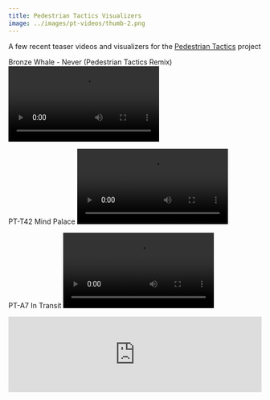 ```yaml
---
title: Pedestrian Tactics Visualizers
image: ../images/pt-videos/thumb-2.png
---
```


A few recent teaser videos and visualizers for the [Pedestrian Tactics](https://pedestriantactics.com) project

Bronze Whale - Never (Pedestrian Tactics Remix)
![](images/pt-videos/bronze-whale-video.mp4)

PT-T42 Mind Palace
![](images/pt-videos/mind-palace-video.mov)

PT-A7 In Transit
![](images/pt-videos/in-transit-video.mp4)

<iframe width="100%" height="auto" src="https://www.youtube.com/embed/Y8iQAg0hOgw" title="YouTube video player" frameborder="0" allow="accelerometer; autoplay; clipboard-write; encrypted-media; gyroscope; picture-in-picture" allowfullscreen></iframe>

